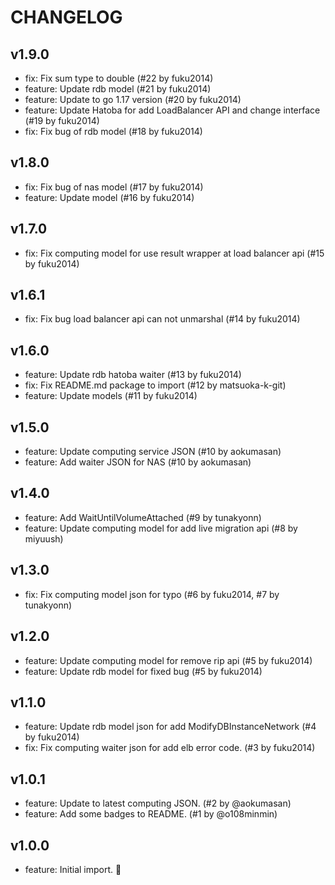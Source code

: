 
# CHANGELOG

## v1.9.0

* fix: Fix sum type to double (#22 by fuku2014)
* feature: Update rdb model (#21 by fuku2014)
* feature: Update to go 1.17 version (#20 by fuku2014)
* feature: Update Hatoba for add LoadBalancer API and change interface (#19 by fuku2014)
* fix: Fix bug of rdb model (#18 by fuku2014)

## v1.8.0

* fix: Fix bug of nas model (#17 by fuku2014)
* feature: Update model (#16 by fuku2014)

## v1.7.0

* fix: Fix computing model for use result wrapper at load balancer api (#15 by fuku2014)

## v1.6.1

* fix: Fix bug load balancer api can not unmarshal (#14 by fuku2014)

## v1.6.0

* feature: Update rdb hatoba waiter (#13 by fuku2014)
* fix:     Fix README.md package to import (#12 by matsuoka-k-git)
* feature: Update models (#11 by fuku2014)

## v1.5.0

* feature: Update computing service JSON (#10 by aokumasan)
* feature: Add waiter JSON for NAS (#10 by aokumasan)

## v1.4.0

* feature: Add WaitUntilVolumeAttached (#9 by tunakyonn)
* feature: Update computing model for add live migration api (#8 by miyuush)

## v1.3.0

* fix: Fix computing model json for typo (#6 by fuku2014, #7 by tunakyonn)

## v1.2.0

* feature: Update computing model for remove rip api (#5 by fuku2014)
* feature: Update rdb model for fixed bug (#5 by fuku2014)

## v1.1.0

* feature: Update rdb model json for add ModifyDBInstanceNetwork (#4 by fuku2014)
* fix: Fix computing waiter json for add elb error code. (#3 by fuku2014)

## v1.0.1

* feature: Update to latest computing JSON. (#2 by @aokumasan)
* feature: Add some badges to README. (#1 by @o108minmin)

## v1.0.0

* feature: Initial import. :tada:
